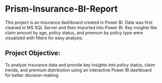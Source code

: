 # Prism-Insurance-BI-Report
This project is an insurance dashboard created in Power BI. Data was first cleaned in MS SQL Server and then imported into Power BI. Key insights like claim amount by age, policy status, and premium by policy type were visualized with filters for easy analysis.

## Project Objective:
To analyze insurance data and provide key insights into policy status, claim trends, and premium distribution using an interactive Power BI dashboard for better decision-making.
